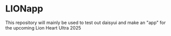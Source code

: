 # LIONapp
 This repository will mainly be used to test out daisyui and make an "app" for the upcoming Lion Heart Ultra 2025
